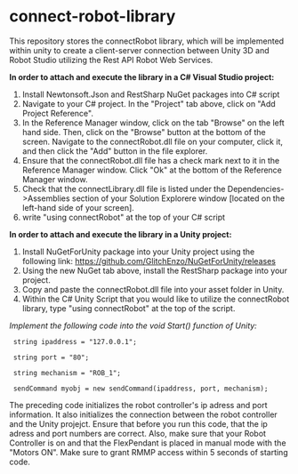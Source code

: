 # connect-robot-library

This repository stores the connectRobot library, which will be implemented within unity to create a client-server connection between Unity 3D and Robot Studio utilizing the Rest API Robot Web Services. 

**In order to attach and execute the library in a C# Visual Studio project:**

1. Install Newtonsoft.Json and RestSharp NuGet packages into C# script
2. Navigate to your C# project. In the "Project" tab above, click on "Add Project Reference". 
3. In the Reference Manager window, click on the tab "Browse" on the left hand side. Then, click on the "Browse" button at the bottom of the screen. Navigate to the connectRobot.dll file on your computer, click it, and then click the "Add" button in the file explorer.
4.  Ensure that the connectRobot.dll file has a check mark next to it in the Reference Manager window. Click "Ok" at the bottom of the Reference Manager window. 
5.  Check that the  connectLibrary.dll file is listed under the Dependencies->Assemblies section of your Solution Explorere window [located on the left-hand side of your screen]. 
6.  write "using connectRobot" at the top of your C# script

**In order to attach and execute the library in a Unity project:**
1. Install NuGetForUnity package into your Unity project using the following link: https://github.com/GlitchEnzo/NuGetForUnity/releases
2. Using the new NuGet tab above, install the RestSharp package into your project. 
3. Copy and paste the connectRobot.dll file into your asset folder in Unity.
4. Within the C# Unity Script that you would like to utilize the connectRobot library, type "using connectRobot" at the top of the script.


*Implement the following code into the void Start() function of Unity:*

     string ipaddress = "127.0.0.1";
  
     string port = "80";
  
     string mechanism = "ROB_1";
     
     sendCommand myobj = new sendCommand(ipaddress, port, mechanism);
  
The preceding code initializes the robot controller's ip adress and port information. It also initializes the connection between the robot controller and the Unity projejct. Ensure that before you run this code, that the ip adress and port numbers are correct. Also, make sure that your Robot Controller is on and that the FlexPendant is placed in manual mode with the "Motors ON". Make sure to grant RMMP access within 5 seconds of starting code. 

